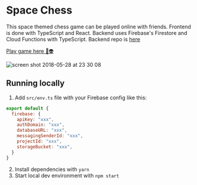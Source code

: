 # Space Chess

This space themed chess game can be played online with friends. Frontend is done with TypeScript and React. Backend uses Firebase's Firestore and Cloud Functions with TypeScript. Backend repo is [here](https://github.com/henrikra/fire-chess-backend)

[Play game here 🚀👽](https://henrikra.github.io/space-chess)

![screen shot 2018-05-28 at 23 30 08](https://user-images.githubusercontent.com/12229968/40628706-400a3b40-62cf-11e8-9c9a-a192b282dd59.png)

## Running locally
1. Add `src/env.ts` file with your Firebase config like this:
```js
export default {
  firebase: {
    apiKey: "xxx",
    authDomain: "xxx",
    databaseURL: "xxx",
    messagingSenderId: "xxx",
    projectId: "xxx",
    storageBucket: "xxx",
  }
}
```
2. Install dependencies with `yarn`
3. Start local dev environment with `npm start`
